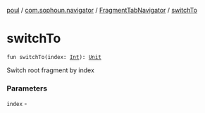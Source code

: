 [poul](../../index.md) / [com.sophoun.navigator](../index.md) / [FragmentTabNavigator](index.md) / [switchTo](./switch-to.md)

# switchTo

`fun switchTo(index: `[`Int`](https://kotlinlang.org/api/latest/jvm/stdlib/kotlin/-int/index.html)`): `[`Unit`](https://kotlinlang.org/api/latest/jvm/stdlib/kotlin/-unit/index.html)

Switch root fragment by index

### Parameters

`index` - 